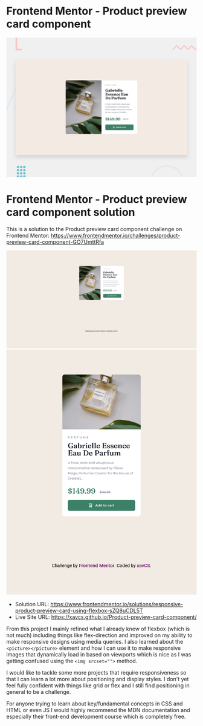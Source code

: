 # Frontend Mentor - Product preview card component

![Design preview for the Product preview card component coding challenge](./design/desktop-preview.jpg)

# Frontend Mentor - Product preview card component solution

This is a solution to the Product preview card component challenge on Frontend Mentor:
  https://www.frontendmentor.io/challenges/product-preview-card-component-GO7UmttRfa  


![My desktop design](./screenshots/desktop.png)
![My mobile design](./screenshots/mobile.png)


- Solution URL: https://www.frontendmentor.io/solutions/responsive-product-preview-card-using-flexbox-sZQ8uCDL5T
- Live Site URL: https://xavcs.github.io/Product-preview-card-component/

From this project I mainly refined what I already knew of flexbox (which is not much) including things like flex-direction and improved on my ability to make responsive designs using media queries. 
I also learned about the ```<picture></picture>``` element and how I can use it to make responsive images that dynamically load in based on viewports which is nice as I was getting confused using the ```<img srcset="">``` method.

I would like to tackle some more projects that require responsiveness so that I can learn a lot more about positioning and display styles. I don't yet feel fully confident with things like grid or flex and I still find positioning in general to be a challenge.

For anyone trying to learn about key/fundamental concepts in CSS and HTML or even JS I would highly recommend the MDN documentation and especially their front-end development course which is completely free.


